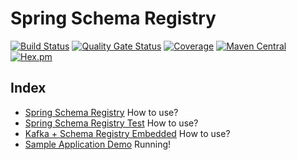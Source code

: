 # Spring Schema Registry

[![Build Status](https://travis-ci.org/mvallim/spring-schema-registry.svg?branch=master)](https://travis-ci.org/mvallim/spring-schema-registry)
[![Quality Gate Status](https://sonarcloud.io/api/project_badges/measure?project=spring-schema-registry&metric=alert_status)](https://sonarcloud.io/dashboard?id=spring-schema-registry)
[![Coverage](https://sonarcloud.io/api/project_badges/measure?project=spring-schema-registry&metric=coverage)](https://sonarcloud.io/dashboard?id=spring-schema-registry)
[![Maven Central](https://maven-badges.herokuapp.com/maven-central/com.github.mvallim/spring-schema-registry/badge.svg)](https://maven-badges.herokuapp.com/maven-central/com.github.mvallim/spring-schema-registry)
[![Hex.pm](https://img.shields.io/hexpm/l/plug.svg)](http://www.apache.org/licenses/LICENSE-2.0)

## Index

* [Spring Schema Registry](spring-schema-registry/README.md) How to use?
* [Spring Schema Registry Test](spring-schema-registry-test/README.md) How to use?
* [Kafka + Schema Registry Embedded](spring-schema-registry-embedded/README.md) How to use?
* [Sample Application Demo](spring-schema-registry-sample/README.md) Running!
